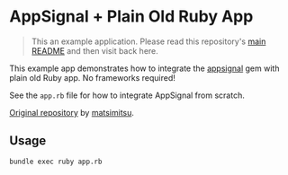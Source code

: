 # AppSignal + Plain Old Ruby App

> This an example application. Please read this repository's [main
  README](../../blob/master/README.md) and then visit back here.

This example app demonstrates how to integrate the [appsignal][appsignal-gem]
gem with plain old Ruby app. No frameworks required!

See the `app.rb` file for how to integrate AppSignal from scratch.

[Original repository][appsignal-plain_ruby] by [matsimitsu][matsimitsu].

## Usage

```
bundle exec ruby app.rb
```

[appsignal-gem]: https://github.com/appsignal/appsignal-ruby
[appsignal-plain_ruby]: https://github.com/matsimitsu/appsignal-plain_ruby/
[matsimitsu]: https://github.com/matsimitsu/appsignal-plain_ruby/
